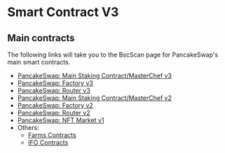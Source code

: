 # Smart Contract V3

## Main contracts

The following links will take you to the BscScan page for PancakeSwap's main smart contracts.

* [PancakeSwap: Main Staking Contract/MasterChef v3](https://bscscan.com/address/0x556B9306565093C855AEA9AE92A594704c2Cd59e)
* [PancakeSwap: Factory v3](https://bscscan.com/address/0x0BFbCF9fa4f9C56B0F40a671Ad40E0805A091865)
* [PancakeSwap: Router v3](https://bscscan.com/address/0x13f4EA83D0bd40E75C8222255bc855a974568Dd4)
* [PancakeSwap: Main Staking Contract/MasterChef v2](https://bscscan.com/address/0xa5f8C5Dbd5F286960b9d90548680aE5ebFf07652)
* [PancakeSwap: Factory v2](https://bscscan.com/address/0xca143ce32fe78f1f7019d7d551a6402fc5350c73)
* [PancakeSwap: Router v2](https://bscscan.com/address/0x10ed43c718714eb63d5aa57b78b54704e256024e)
* [PancakeSwap: NFT Market v1](https://bscscan.com/address/0x17539cca21c7933df5c980172d22659b8c345c5a)
* Others:
  * [Farms Contracts](./#farms-contracts)
  * [IFO Contracts](./#ifo-contracts)
